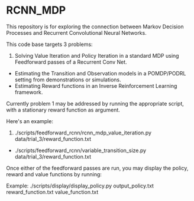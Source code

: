 # RCNN_MDP

This repository is for exploring the connection between Markov Decision Processes and Recurrent Convolutional Neural Networks. 

This code base targets 3 problems: 

1. Solving Value Iteration and Policy Iteration in a standard MDP using Feedforward passes of a Recurrent Conv Net. 
- Estimating the Transition and Observation models in a POMDP/PODRL setting from demonstrations or simulations. 
- Estimating Reward functions in an Inverse Reinforcement Learning framework. 

Currently problem 1 may be addressed by running the appropriate script, with a stationary reward function as argument. 

Here's an example: 

1. ./scripts/feedforward_rcnn/rcnn_mdp_value_iteration.py data/trial_3/reward_function.txt
- ./scripts/feedforward_rcnn/variable_transition_size.py data/trial_3/reward_function.txt

Once either of the feedforward passes are run, you may display the policy, reward and value functions by running:

Example: 
./scripts/display/display_policy.py output_policy.txt reward_function.txt value_function.txt


